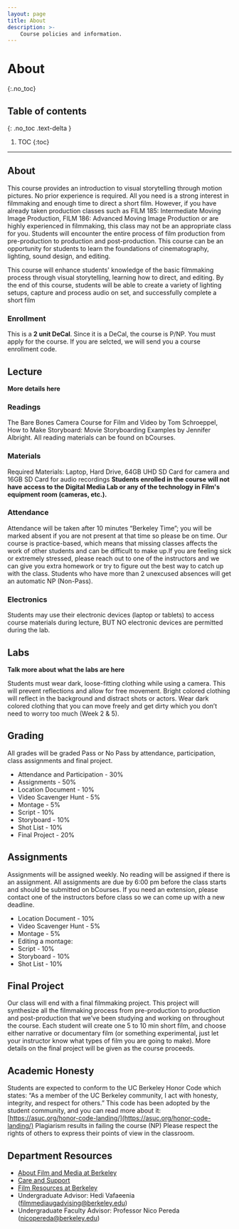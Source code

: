 ```yaml
---
layout: page
title: About
description: >-
    Course policies and information.
---
```


# About
{:.no_toc}

## Table of contents
{: .no_toc .text-delta }

1. TOC
{:toc}

---

## About

This course provides an introduction to visual storytelling through motion pictures. No prior experience is required. All you need is a strong interest in filmmaking and enough time to direct a short film. However, if you have already taken production classes such as FILM 185: Intermediate Moving Image Production, FILM 186: Advanced Moving Image Production or are highly experienced in filmmaking, this class may not be an appropriate class for you. Students will encounter the entire process of film production from pre-production to production and post-production. This course can be an opportunity for students to learn the foundations of cinematography, lighting, sound design, and editing.

This course will enhance students' knowledge of the basic filmmaking process through visual storytelling, learning how to direct, and editing. By the end of this course, students will be able to create a variety of lighting setups, capture and process audio on set, and successfully complete a short film

### Enrollment

This is a **2 unit DeCal**. Since it is a DeCal, the course is P/NP. You must apply for the course. If you are selcted, we will send you a course enrollment code.

## Lecture
**More details here**

### Readings
The Bare Bones Camera Course for Film and Video by Tom Schroeppel, How to Make Storyboard: Movie Storyboarding Examples by Jennifer Albright. All reading materials can be found on bCourses.

### Materials
Required Materials: Laptop, Hard Drive, 64GB UHD SD Card for camera and 16GB SD Card for audio recordings **Students enrolled in the course will not have access to the Digital Media Lab or any of the technology in Film's equipment room (cameras, etc.).**

### Attendance
Attendance will be taken after 10 minutes “Berkeley Time”; you will be marked absent if you are not present at that time so please be on time. Our course is practice-based, which means that missing classes affects the work of other students and can be difficult to make up.If you are feeling sick or extremely stressed, please reach out to one of the instructors and we can give you extra homework or try to figure out the best way to catch up with the class. Students who have more than 2 unexcused absences will get an automatic NP (Non-Pass). 

### Electronics
Students may use their electronic devices (laptop or tablets) to access course materials during lecture, BUT NO electronic devices are permitted during the lab. 			

## Labs
**Talk more about what the labs are here**

Students must wear dark, loose-fitting clothing while using a camera. This will prevent reflections and allow for free movement. Bright colored clothing will reflect in the background and distract shots or actors. Wear dark colored clothing that you can move freely and get dirty which you don’t need to worry too much (Week 2 & 5).

## Grading
All grades will be graded Pass or No Pass by attendance, participation, class assignments and final project.					
* Attendance and Participation - 30% 
* Assignments - 50%
* Location Document - 10%
* Video Scavenger Hunt - 5%
* Montage - 5%
* Script - 10%
* Storyboard - 10%
* Shot List - 10%
* Final Project - 20%

## Assignments
Assignments will be assigned weekly. No reading will be assigned if there is an assignment. All assignments are due by 6:00 pm before the class starts and should be submitted on bCourses. If you need an extension, please contact one of the instructors before class so we can come up with a new deadline.
* Location Document - 10%
* Video Scavenger Hunt - 5%
* Montage - 5%
* Editing a montage: 
* Script - 10%
* Storyboard - 10%
* Shot List - 10%

## Final Project
Our class will end with a final filmmaking project. This project will synthesize all the filmmaking process from pre-production to production and post-production that we’ve been studying and working on throughout the course. Each student will create one 5 to 10 min short film, and choose either narrative or documentary film (or something experimental, just let your instructor know what types of film you are going to make).
More details on the final project will be given as the course proceeds.

## Academic Honesty
Students are expected to conform to the UC Berkeley Honor Code which states: “As a member of the UC Berkeley community, I act with honesty, integrity, and respect for others.” This code has been adopted by the student community, and you can read more about it: [https://asuc.org/honor-code-landing/](https://asuc.org/honor-code-landing/)
Plagiarism results in failing the course (NP) Please respect the rights of others to express their points of view in the classroom.

## Department Resources
* [About Film and Media at Berkeley](https://filmmedia.berkeley.edu/about/)
* [Care and Support](https://filmmedia.berkeley.edu/student-resources/care-and-support/)
* [Film Resources at Berkeley](https://filmmedia.berkeley.edu/film-resources/film-resources-at-berkeley/)
* Undergraduate Advisor: Hedi Vafaeenia ([filmmediaugadvising@berkeley.edu](mailto:filmmediaugadvising@berkeley.edu))
* Undergraduate Faculty Advisor: Professor Nico Pereda ([nicopereda@berkeley.edu](nicopereda@berkeley.edu))
